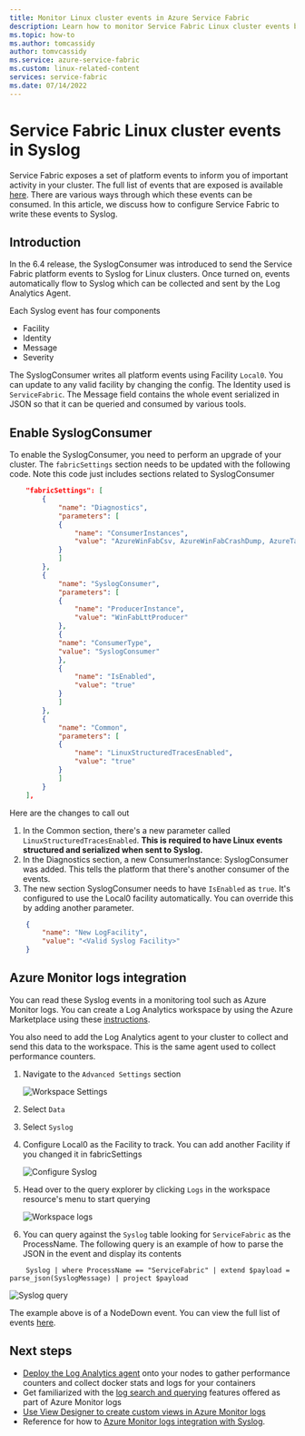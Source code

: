 ```yaml
---
title: Monitor Linux cluster events in Azure Service Fabric 
description: Learn how to monitor Service Fabric Linux cluster events by writing Service Fabric platform events to Syslog.
ms.topic: how-to
ms.author: tomcassidy
author: tomvcassidy
ms.service: azure-service-fabric
ms.custom: linux-related-content
services: service-fabric
ms.date: 07/14/2022
---
```


# Service Fabric Linux cluster events in Syslog

Service Fabric exposes a set of platform events to inform you of important activity in your cluster. The full list of events that are exposed is available [here](service-fabric-diagnostics-event-generation-operational.md). There are various ways through which these events can be consumed. In this article, we discuss how to configure Service Fabric to write these events to Syslog.

## Introduction

In the 6.4 release, the SyslogConsumer was introduced to send the Service Fabric platform events to Syslog for Linux clusters. Once turned on, events automatically flow to Syslog which can be collected and sent by the Log Analytics Agent.

Each Syslog event has four components
* Facility
* Identity
* Message
* Severity

The SyslogConsumer writes all platform events using Facility `Local0`. You can update to any valid facility by changing the config. The Identity used is `ServiceFabric`. The Message field contains the whole event serialized in JSON so that it can be queried and consumed by various tools. 

## Enable SyslogConsumer

To enable the SyslogConsumer, you need to perform an upgrade of your cluster. The `fabricSettings` section needs to be updated with the following code. Note this code just includes sections related to SyslogConsumer

```json
    "fabricSettings": [
        {
            "name": "Diagnostics",
            "parameters": [
            {
                "name": "ConsumerInstances",
                "value": "AzureWinFabCsv, AzureWinFabCrashDump, AzureTableWinFabEtwQueryable, SyslogConsumer"
            }
            ]
        },
        {
            "name": "SyslogConsumer",
            "parameters": [
            {
                "name": "ProducerInstance",
                "value": "WinFabLttProducer"
            },
            {
            "name": "ConsumerType",
            "value": "SyslogConsumer"
            },
            {
                "name": "IsEnabled",
                "value": "true"
            }
            ]
        },
        {
            "name": "Common",
            "parameters": [
            {
                "name": "LinuxStructuredTracesEnabled",
                "value": "true"
            }
            ]
        }
    ],
```

Here are the changes to call out
1. In the Common section, there's a new parameter called `LinuxStructuredTracesEnabled`. **This is required to have Linux events structured and serialized when sent to Syslog.**
2. In the Diagnostics section, a new ConsumerInstance: SyslogConsumer was added. This tells the platform that there's another consumer of the events. 
3. The new section SyslogConsumer needs to have `IsEnabled` as `true`. It's configured to use the Local0 facility automatically. You can override this by adding another parameter.

```json
    {
        "name": "New LogFacility",
        "value": "<Valid Syslog Facility>"
    }
```

## Azure Monitor logs integration
You can read these Syslog events in a monitoring tool such as Azure Monitor logs. You can create a Log Analytics workspace by using the Azure Marketplace using these [instructions](/azure/azure-monitor/logs/quick-create-workspace).

You also need to add the Log Analytics agent to your cluster to collect and send this data to the workspace. This is the same agent used to collect performance counters. 

1. Navigate to the `Advanced Settings` section

    ![Workspace Settings](media/service-fabric-diagnostics-oms-syslog/workspace-settings.png)

2. Select `Data`
3. Select `Syslog`
4. Configure Local0 as the Facility to track. You can add another Facility if you changed it in fabricSettings

    ![Configure Syslog](media/service-fabric-diagnostics-oms-syslog/syslog-configure.png)
5. Head over to the query explorer by clicking `Logs` in the workspace resource's menu to start querying

    ![Workspace logs](media/service-fabric-diagnostics-oms-syslog/workspace-logs.png)
6. You can query against the `Syslog` table looking for `ServiceFabric` as the ProcessName. The following query is an example of how to parse the JSON in the event and display its contents

```kusto
    Syslog | where ProcessName == "ServiceFabric" | extend $payload = parse_json(SyslogMessage) | project $payload
```

![Syslog query](media/service-fabric-diagnostics-oms-syslog/syslog-query.png)

The example above is of a NodeDown event. You can view the full list of events [here](service-fabric-diagnostics-event-generation-operational.md).

## Next steps
* [Deploy the Log Analytics agent](service-fabric-diagnostics-oms-agent.md) onto your nodes to gather performance counters and collect docker stats and logs for your containers
* Get familiarized with the [log search and querying](/azure/azure-monitor/logs/log-query-overview) features offered as part of Azure Monitor logs
* [Use View Designer to create custom views in Azure Monitor logs](/previous-versions/azure/azure-monitor/visualize/view-designer)
* Reference for how to [Azure Monitor logs integration with Syslog](/azure/azure-monitor/agents/data-sources-syslog).
